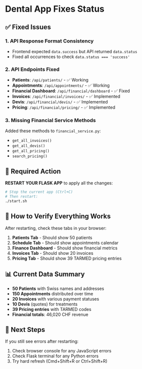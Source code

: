 # Dental App Fixes Status

## ✅ Fixed Issues

### 1. **API Response Format Consistency**
- Frontend expected `data.success` but API returned `data.status`
- Fixed all occurrences to check `data.status === 'success'`

### 2. **API Endpoints Fixed**
- **Patients**: `/api/patients/` - ✅ Working
- **Appointments**: `/api/appointments/` - ✅ Working
- **Financial Dashboard**: `/api/financial/dashboard` - ✅ Fixed
- **Invoices**: `/api/financial/invoices/` - ✅ Implemented
- **Devis**: `/api/financial/devis/` - ✅ Implemented
- **Pricing**: `/api/financial/pricing/` - ✅ Implemented

### 3. **Missing Financial Service Methods**
Added these methods to `financial_service.py`:
- `get_all_invoices()`
- `get_all_devis()`
- `get_all_pricing()`
- `search_pricing()`

## 🔄 Required Action

**RESTART YOUR FLASK APP** to apply all the changes:

```bash
# Stop the current app (Ctrl+C)
# Then restart:
./start.sh
```

## 🧪 How to Verify Everything Works

After restarting, check these tabs in your browser:

1. **Patients Tab** - Should show 50 patients
2. **Schedule Tab** - Should show appointments calendar
3. **Finance Dashboard** - Should show financial metrics
4. **Invoices Tab** - Should show 20 invoices
5. **Pricing Tab** - Should show 39 TARMED pricing entries

## 📊 Current Data Summary

- **50 Patients** with Swiss names and addresses
- **150 Appointments** distributed over time
- **20 Invoices** with various payment statuses
- **10 Devis** (quotes) for treatments
- **39 Pricing entries** with TARMED codes
- **Financial totals**: 46,020 CHF revenue

## 🚀 Next Steps

If you still see errors after restarting:
1. Check browser console for any JavaScript errors
2. Check Flask terminal for any Python errors
3. Try hard refresh (Cmd+Shift+R or Ctrl+Shift+R)